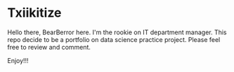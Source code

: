 # Txiikitize

Hello there, BearBerror here. I'm the rookie on IT department manager. This repo decide to be a portfolio on data science practice project.
Please feel free to review and comment. 

Enjoy!!!
